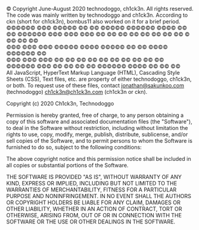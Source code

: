   
© Copyright June-August 2020 technodoggo, ch1ck3n. All rights reserved. 
The code was mainly written by technodoggo and ch1ck3n. According to ckn (short for ch1ck3n), bombus11 also worked on it for a brief period.
   ©©©©©©     ©©©     ©©©©©  ©©    ©© ©©©©©  ©©©©©©   ©©©©   ©©  ©© ©©©©©©
  ©©©       ©©© ©©©   ©©  ©©  ©©  ©©  ©©  ©©   ©©    ©©   ©  ©©  ©©   ©©  
 ©©©      ©©©     ©©© ©©©©©    ©©©©   ©©©©©    ©©   ©©  ©©©© ©©©©©©   ©©  
  ©©©       ©©© ©©©   ©©        ©©    ©© ©©    ©©    ©©  ©©  ©©  ©©   ©©  
   ©©©©©©     ©©©     ©©        ©©    ©©  ©© ©©©©©©   ©©©©   ©©  ©©   ©©  
All JavaScript, HyperText Markup Language (HTML), Cascading Style Sheets (CSS), Text files, etc. are property of either technodoggo, ch1ck3n, or both. To request 
use of these files, contact jonathan@sakunkoo.com (technodoggo) ch1ck3n@ch1ck3n.com (ch1ck3n or ckn). 


Copyright (c) 2020 Ch1ck3n, Technodoggo

Permission is hereby granted, free of charge, to any person obtaining a copy
of this software and associated documentation files (the "Software"), to deal
in the Software without restriction, including without limitation the rights
to use, copy, modify, merge, publish, distribute, sublicense, and/or sell
copies of the Software, and to permit persons to whom the Software is
furnished to do so, subject to the following conditions:

The above copyright notice and this permission notice shall be included in all
copies or substantial portions of the Software.

THE SOFTWARE IS PROVIDED "AS IS", WITHOUT WARRANTY OF ANY KIND, EXPRESS OR
IMPLIED, INCLUDING BUT NOT LIMITED TO THE WARRANTIES OF MERCHANTABILITY,
FITNESS FOR A PARTICULAR PURPOSE AND NONINFRINGEMENT. IN NO EVENT SHALL THE
AUTHORS OR COPYRIGHT HOLDERS BE LIABLE FOR ANY CLAIM, DAMAGES OR OTHER
LIABILITY, WHETHER IN AN ACTION OF CONTRACT, TORT OR OTHERWISE, ARISING FROM,
OUT OF OR IN CONNECTION WITH THE SOFTWARE OR THE USE OR OTHER DEALINGS IN THE
SOFTWARE.
